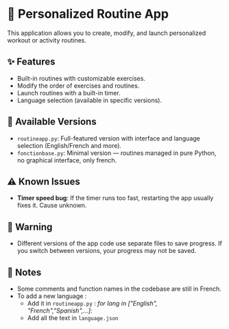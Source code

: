 # 💪 Personalized Routine App

This application allows you to create, modify, and launch personalized workout or activity routines.

## ✨ Features

- Built-in routines with customizable exercises.
- Modify the order of exercises and routines.
- Launch routines with a built-in timer.
- Language selection (available in specific versions).

## 📁 Available Versions

- `routineapp.py`: Full-featured version with interface and language selection (English/French and more).
- `fonctionbase.py`: Minimal version — routines managed in pure Python, no graphical interface, only french.

## ⚠️ Known Issues

- **Timer speed bug**: If the timer runs too fast, restarting the app usually fixes it. Cause unknown.

## 🚨 Warning

- Different versions of the app code use separate files to save progress. If you switch between versions, your progress may not be saved.

## 🔧 Notes

- Some comments and function names in the codebase are still in French.
- To add a new language :
    - Add it in `routineapp.py` : *for lang in ["English", "French","Spanish",...]:*
    - Add all the text in `language.json`